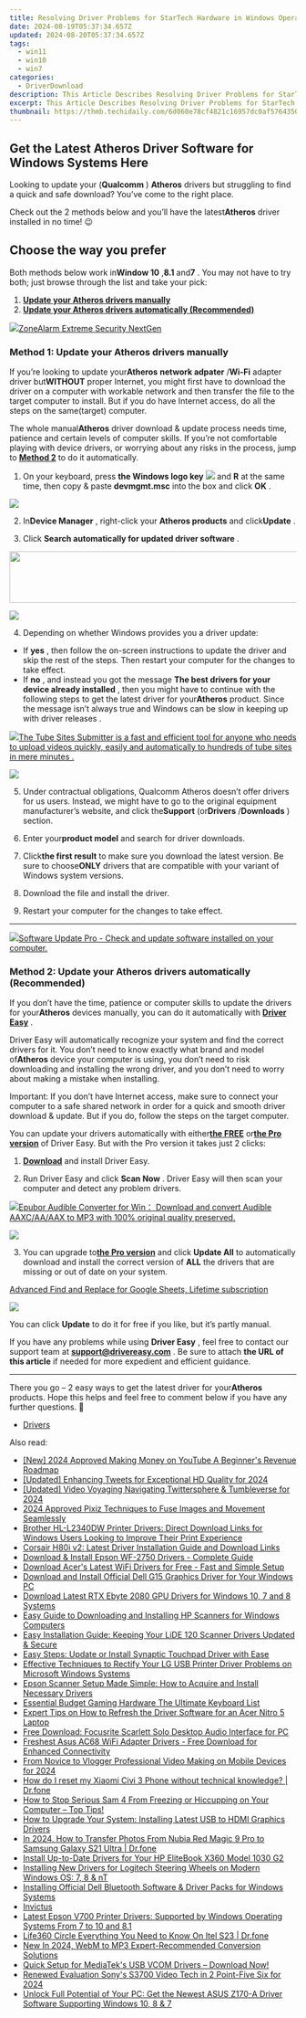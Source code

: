 ```yaml
---
title: Resolving Driver Problems for StarTech Hardware in Windows Operating Systems (7/8/10)
date: 2024-08-19T05:37:34.657Z
updated: 2024-08-20T05:37:34.657Z
tags:
  - win11
  - win10
  - win7
categories:
  - DriverDownload
description: This Article Describes Resolving Driver Problems for StarTech Hardware in Windows Operating Systems (7/8/10)
excerpt: This Article Describes Resolving Driver Problems for StarTech Hardware in Windows Operating Systems (7/8/10)
thumbnail: https://thmb.techidaily.com/6d060e78cf4821c16957dc0af5764350800050d4c706e3284222e7ce2389a41f.jpg
---
```


## Get the Latest Atheros Driver Software for Windows Systems Here

Looking to update your (**Qualcomm** ) **Atheros** drivers but struggling to find a quick and safe download? You’ve come to the right place.

 Check out the 2 methods below and you’ll have the latest**Atheros** driver installed in no time! 😉

## Choose the way you prefer

 Both methods below work in**Window 10** ,**8.1** and**7** . You may not have to try both; just browse through the list and take your pick:

1. **[Update your Atheros drivers manually](https://tools.techidaily.com/drivereasy/download/)**
2. **[Update your Atheros drivers automatically (Recommended)](https://tools.techidaily.com/drivereasy/download/)**

<!-- affiliate ads begin -->
<a href="https://estore.zonealarm.com/order/checkout.php?PRODS=36245101&QTY=1&AFFILIATE=108875&CART=1"><img src="https://sc1.checkpoint.com/sc1/za/images/boxes/zang_box_trust.png" border="0">ZoneAlarm Extreme Security NextGen</a>
<!-- affiliate ads end -->
### Method 1: Update your Atheros drivers manually

 If you’re looking to update your**Atheros** **network adpater** /**Wi-Fi** adapter driver but**WITHOUT** proper Internet, you might first have to download the driver on a computer with workable network and then transfer the file to the target computer to install. But if you do have Internet access, do all the steps on the same(target) computer.

 The whole manual**Atheros** driver download & update process  needs time, patience and certain levels of computer skills. If you’re not comfortable playing  with device drivers, or worrying about any risks in the process, jump to **[Method 2](https://tools.techidaily.com/drivereasy/download/)**  to do it automatically.

 1) On your keyboard, press **the Windows logo key** **![](https://images.drivereasy.com/wp-content/uploads/2018/04/img_5ae0331bc08e4.png)**  and **R**  at the same time, then copy & paste **devmgmt.msc** into the box and click **OK** .

![](https://images.drivereasy.com/wp-content/uploads/2018/05/img_5afb9c1b96ba9.png)

 2) In**Device Manager** , right-click your **Atheros products** and click**Update** .

 3) Click **Search automatically for updated driver software** .

<!-- affiliate ads begin -->
<a href="https://vapordna.pxf.io/c/5597632/1494880/17238" target="_top" id="1494880"><img src="//a.impactradius-go.com/display-ad/17238-1494880" border="0" alt="" width="728" height="90"/></a><img height="0" width="0" src="https://imp.pxf.io/i/5597632/1494880/17238" style="position:absolute;visibility:hidden;" border="0" />
<!-- affiliate ads end -->
![](https://images.drivereasy.com/wp-content/uploads/2018/07/img_5b60227d330f0.png)

4) Depending on whether Windows provides you a driver update:

* If **yes** , then follow the on-screen instructions to update the driver and skip the rest of the steps. Then restart your computer for the changes to take effect.
* If **no** , and instead you got the message **The best drivers for your device already installed** , then you might have to continue with the following steps to get the latest driver for your**Atheros** product. Since the message isn’t always true and Windows can be slow in keeping up with driver releases .

<!-- affiliate ads begin -->
<a href="https://secure.2checkout.com/order/checkout.php?PRODS=4531356&QTY=1&AFFILIATE=108875&CART=1"><img src="https://secure.avangate.com/images/merchant/8fdd149fcaa7058caccc9c4ad5b0d89a/products/tss-box.JPG" border="0">The Tube Sites Submitter is a fast and efficient tool for anyone who needs to upload videos quickly, easily and automatically to hundreds of tube sites in mere minutes . </a>
<!-- affiliate ads end -->
![](https://images.drivereasy.com/wp-content/uploads/2018/07/img_5b602d7234e1b.jpg)

 5) Under contractual obligations, Qualcomm Atheros doesn’t offer drivers for us users. Instead, we might have to  go to the original equipment manufacturer’s website, and click the**Support** (or**Drivers** /**Downloads** ) section.

 6) Enter your**product model** and search for driver downloads.

 7) Click**the first result** to make sure you download the latest version.  Be sure to choose**ONLY** drivers that are compatible with your variant of Windows system versions.

 8) Download the file and install the driver.

 9) Restart your computer for the changes to take effect.

---

<!-- affiliate ads begin -->
<a href="https://order.glarysoft.com/order/checkout.php?PRODS=4691139&QTY=1&AFFILIATE=108875&CART=1"><img src="https://secure.avangate.com/images/merchant/6734fa703f6633ab896eecbdfad8953a/products/SU-200-1.png" border="0">Software Update Pro - Check and update software installed on your computer. </a>
<!-- affiliate ads end -->
### Method 2: Update your Atheros drivers automatically (Recommended)

 If you don’t have the time, patience or computer skills to update the drivers for your**Atheros** devices  manually, you can do it automatically with **[Driver Easy](https://tools.techidaily.com/drivereasy/download/)**  .

 Driver Easy will automatically recognize your system and find the correct drivers for it. You don’t need to know exactly what brand and model of**Atheros** device your computer is using, you don’t need to risk downloading and installing the wrong driver, and you don’t need to worry about making a mistake when installing.

 Important: If you don’t have Internet access, make sure to connect your computer to a safe shared network in order for a quick and smooth driver download & update. But if you do, follow the steps on the target computer.

 You can update your drivers automatically with either[**the FREE**](https://tools.techidaily.com/drivereasy/download/)  or[**the Pro version**](https://tools.techidaily.com/drivereasy/download/) of Driver Easy. But with the Pro version it takes just 2 clicks:

 1) **[Download](https://tools.techidaily.com/drivereasy/download/)**  and install Driver Easy.

 2) Run Driver Easy and click **Scan Now** .  Driver Easy will then scan your computer and detect any problem drivers.

<!-- affiliate ads begin -->
<a href="https://secure.2checkout.com/order/checkout.php?PRODS=4708689&QTY=1&AFFILIATE=108875&CART=1"><img src="https://www.epubor.com/images/uppic/audible-converter-interface.png" border="0">Epubor Audible Converter for Win： Download and convert Audible AAXC/AA/AAX to MP3 with 100% original quality preserved.</a>
<!-- affiliate ads end -->
![](https://images.drivereasy.com/wp-content/uploads/2018/07/img_5b3b19bf43ece.jpg)

 3) You can upgrade to[**the Pro version**](https://tools.techidaily.com/drivereasy/download/)  and click **Update All** to automatically download and install the correct version of **ALL**  the drivers that are missing or out of date on your system.

<!-- affiliate ads begin -->
<a href="https://secure.2checkout.com/order/checkout.php?PRODS=4729642&QTY=1&AFFILIATE=108875&CART=1">Advanced Find and Replace for Google Sheets, Lifetime subscription</a>
<!-- affiliate ads end -->
![](https://images.drivereasy.com/wp-content/uploads/2018/07/img_5b5af0deb80ba.jpg)

 You can click **Update**  to  do it for free if you like, but it’s partly manual.

 If you have any problems while using **Driver Easy** , feel free to contact our support team at **<support@drivereasy.com>** . Be sure to attach **the URL of this article** if needed for more expedient and efficient guidance.

---

 There you go – 2 easy ways to get the latest driver for your**Atheros** products. Hope this helps and feel free to comment below if you have any further questions. 🙂

* [Drivers](https://tools.techidaily.com/drivereasy/download/)

<ins class="adsbygoogle"
     style="display:block"
     data-ad-format="autorelaxed"
     data-ad-client="ca-pub-7571918770474297"
     data-ad-slot="1223367746"></ins>



<ins class="adsbygoogle"
     style="display:block"
     data-ad-client="ca-pub-7571918770474297"
     data-ad-slot="8358498916"
     data-ad-format="auto"
     data-full-width-responsive="true"></ins>

<span class="atpl-alsoreadstyle">Also read:</span>
<div><ul>
<li><a href="https://youtube-webster.techidaily.com/024-approved-making-money-on-youtube-a-beginners-revenue-roadmap/"><u>[New] 2024 Approved  Making Money on YouTube  A Beginner's Revenue Roadmap</u></a></li>
<li><a href="https://twitter-videos.techidaily.com/updated-enhancing-tweets-for-exceptional-hd-quality-for-2024/"><u>[Updated] Enhancing Tweets for Exceptional HD Quality for 2024</u></a></li>
<li><a href="https://twitter-clips.techidaily.com/updated-video-voyaging-navigating-twittersphere-and-tumbleverse-for-2024/"><u>[Updated] Video Voyaging  Navigating Twittersphere & Tumbleverse for 2024</u></a></li>
<li><a href="https://extra-skills.techidaily.com/2024-approved-pixiz-techniques-to-fuse-images-and-movement-seamlessly/"><u>2024 Approved  Pixiz Techniques to Fuse Images and Movement Seamlessly</u></a></li>
<li><a href="https://hardware-updates.techidaily.com/brother-hl-l2340dw-printer-drivers-direct-download-links-for-windows-users-looking-to-improve-their-print-experience/"><u>Brother HL-L2340DW Printer Drivers: Direct Download Links for Windows Users Looking to Improve Their Print Experience</u></a></li>
<li><a href="https://hardware-updates.techidaily.com/corsair-h80i-v2-latest-driver-installation-guide-and-download-links/"><u>Corsair H80i v2: Latest Driver Installation Guide and Download Links</u></a></li>
<li><a href="https://hardware-updates.techidaily.com/1722978309819-download-and-install-epson-wf-2750-drivers-complete-guide/"><u>Download & Install Epson WF-2750 Drivers - Complete Guide</u></a></li>
<li><a href="https://hardware-updates.techidaily.com/download-acers-latest-wifi-drivers-for-free-fast-and-simple-setup/"><u>Download Acer's Latest WiFi Drivers for Free - Fast and Simple Setup</u></a></li>
<li><a href="https://hardware-updates.techidaily.com/download-and-install-official-dell-g15-graphics-driver-for-your-windows-pc/"><u>Download and Install Official Dell G15 Graphics Driver for Your Windows PC</u></a></li>
<li><a href="https://hardware-updates.techidaily.com/download-latest-rtx-ebyte-2080-gpu-drivers-for-windows-10-7-and-8-systems/"><u>Download Latest RTX Ebyte 2080 GPU Drivers for Windows 10, 7 and 8 Systems</u></a></li>
<li><a href="https://hardware-updates.techidaily.com/easy-guide-to-downloading-and-installing-hp-scanners-for-windows-computers/"><u>Easy Guide to Downloading and Installing HP Scanners for Windows Computers</u></a></li>
<li><a href="https://hardware-updates.techidaily.com/easy-installation-guide-keeping-your-lide-120-scanner-drivers-updated-and-secure/"><u>Easy Installation Guide: Keeping Your LiDE 120 Scanner Drivers Updated & Secure</u></a></li>
<li><a href="https://hardware-updates.techidaily.com/easy-steps-update-or-install-synaptic-touchpad-driver-with-ease/"><u>Easy Steps: Update or Install Synaptic Touchpad Driver with Ease</u></a></li>
<li><a href="https://hardware-updates.techidaily.com/effective-techniques-to-rectify-your-lg-usb-printer-driver-problems-on-microsoft-windows-systems/"><u>Effective Techniques to Rectify Your LG USB Printer Driver Problems on Microsoft Windows Systems</u></a></li>
<li><a href="https://hardware-updates.techidaily.com/epson-scanner-setup-made-simple-how-to-acquire-and-install-necessary-drivers/"><u>Epson Scanner Setup Made Simple: How to Acquire and Install Necessary Drivers</u></a></li>
<li><a href="https://screen-mirroring-recording.techidaily.com/essential-budget-gaming-hardware-the-ultimate-keyboard-list/"><u>Essential Budget Gaming Hardware  The Ultimate Keyboard List</u></a></li>
<li><a href="https://hardware-updates.techidaily.com/expert-tips-on-how-to-refresh-the-driver-software-for-an-acer-nitro-5-laptop/"><u>Expert Tips on How to Refresh the Driver Software for an Acer Nitro 5 Laptop</u></a></li>
<li><a href="https://hardware-updates.techidaily.com/free-download-focusrite-scarlett-solo-desktop-audio-interface-for-pc/"><u>Free Download: Focusrite Scarlett Solo Desktop Audio Interface for PC</u></a></li>
<li><a href="https://hardware-updates.techidaily.com/freshest-asus-ac68-wifi-adapter-drivers-free-download-for-enhanced-connectivity/"><u>Freshest Asus AC68 WiFi Adapter Drivers - Free Download for Enhanced Connectivity</u></a></li>
<li><a href="https://youtube-help.techidaily.com/from-novice-to-vlogger-professional-video-making-on-mobile-devices-for-2024/"><u>From Novice to Vlogger  Professional Video Making on Mobile Devices for 2024</u></a></li>
<li><a href="https://techidaily.com/how-do-i-reset-my-xiaomi-civi-3-phone-without-technical-knowledge-drfone-by-drfone-reset-android-reset-android/"><u>How do I reset my Xiaomi Civi 3 Phone without technical knowledge? | Dr.fone</u></a></li>
<li><a href="https://win-blog.techidaily.com/how-to-stop-serious-sam-4-from-freezing-or-hiccupping-on-your-computer-top-tips/"><u>How to Stop Serious Sam 4 From Freezing or Hiccupping on Your Computer – Top Tips!</u></a></li>
<li><a href="https://hardware-updates.techidaily.com/how-to-upgrade-your-system-installing-latest-usb-to-hdmi-graphics-drivers/"><u>How to Upgrade Your System: Installing Latest USB to HDMI Graphics Drivers</u></a></li>
<li><a href="https://android-transfer.techidaily.com/in-2024-how-to-transfer-photos-from-nubia-red-magic-9-pro-to-samsung-galaxy-s21-ultra-drfone-by-drfone-transfer-from-android-transfer-from-android/"><u>In 2024, How to Transfer Photos From Nubia Red Magic 9 Pro to Samsung Galaxy S21 Ultra | Dr.fone</u></a></li>
<li><a href="https://hardware-updates.techidaily.com/install-up-to-date-drivers-for-your-hp-elitebook-x360-model-1030-g2/"><u>Install Up-to-Date Drivers for Your HP EliteBook X360 Model 1030 G2</u></a></li>
<li><a href="https://hardware-updates.techidaily.com/installing-new-drivers-for-logitech-steering-wheels-on-modern-windows-os-7-8-and-nt/"><u>Installing New Drivers for Logitech Steering Wheels on Modern Windows OS: 7, 8 & nT</u></a></li>
<li><a href="https://hardware-updates.techidaily.com/installing-official-dell-bluetooth-software-and-driver-packs-for-windows-systems/"><u>Installing Official Dell Bluetooth Software & Driver Packs for Windows Systems</u></a></li>
<li><a href="https://hardware-updates.techidaily.com/invictus/"><u>Invictus</u></a></li>
<li><a href="https://hardware-updates.techidaily.com/latest-epson-v700-printer-drivers-supported-by-windows-operating-systems-from-7-to-10-and-81/"><u>Latest Epson V700 Printer Drivers: Supported by Windows Operating Systems From 7 to 10 and 8.1</u></a></li>
<li><a href="https://fake-location.techidaily.com/life360-circle-everything-you-need-to-know-on-itel-s23-drfone-by-drfone-virtual-android/"><u>Life360 Circle Everything You Need to Know On Itel S23 | Dr.fone</u></a></li>
<li><a href="https://ai-video-tools.techidaily.com/new-in-2024-webm-to-mp3-expert-recommended-conversion-solutions/"><u>New In 2024, WebM to MP3 Expert-Recommended Conversion Solutions</u></a></li>
<li><a href="https://hardware-updates.techidaily.com/quick-setup-for-mediateks-usb-vcom-drivers-download-now/"><u>Quick Setup for MediaTek's USB VCOM Drivers – Download Now!</u></a></li>
<li><a href="https://some-approaches.techidaily.com/renewed-evaluation-sonys-s3700-video-tech-in-2-point-five-six-for-2024/"><u>Renewed Evaluation  Sony's S3700 Video Tech in 2 Point-Five Six for 2024</u></a></li>
<li><a href="https://hardware-updates.techidaily.com/unlock-full-potential-of-your-pc-get-the-newest-asus-z170-a-driver-software-supporting-windows-10-8-and-7/"><u>Unlock Full Potential of Your PC: Get the Newest ASUS Z170-A Driver Software Supporting Windows 10, 8 & 7</u></a></li>
</ul></div>
